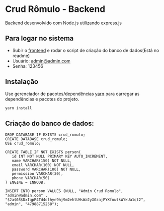 # Crud Rômulo - Backend

Backend desenvolvido com Node.js utilizando express.js

## Para logar no sistema

-   Subir o [frontend](https://github.com/romulofssGit/crud-romulo-frontend) e rodar o script de criação do banco de dados(Está no readme)
-   Usuário: admin@admin.com
-   Senha: 123456

## Instalação

Use gerenciador de pacotes/dependências [yarn](https://yarnpkg.com/) para carregar as dependências e pacotes do projeto.

```bash
yarn install
```

## Criação do banco de dados:

```mysql
DROP DATABASE IF EXISTS crud_romulo;
CREATE DATABASE crud_romulo;
USE crud_romulo;

CREATE TABLE IF NOT EXISTS person(
   id INT NOT NULL PRIMARY KEY AUTO_INCREMENT,
   name VARCHAR(150) NOT NULL,
   email VARCHAR(100) NOT NULL,
   password VARCHAR(100) NOT NULL,
   permission VARCHAR(30),
   phone VARCHAR(50)
) ENGINE = INNODB;

INSERT INTO person VALUES (NULL, "Admin Crud Romulo", "admin@admin.com" , "$2a$08$DxIqpP4Td4olhye9hj9m2ehtUHsWa2yXGzajFYXfowtkWYkUa1qt2", "admin", "47988715258");
```

